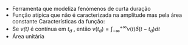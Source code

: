 - Ferramenta que modeliza fenómenos de curta duração
- Função atípica que não é caracterizada na amplitude mas pela área constante
Características da função:
- Se *v(t)* é contínua em $t_d$ , então $v(t_{d})=\int_{-\infty}^{+\infty}v(t)\delta(t-t_{d})dt$
- Área unitária
